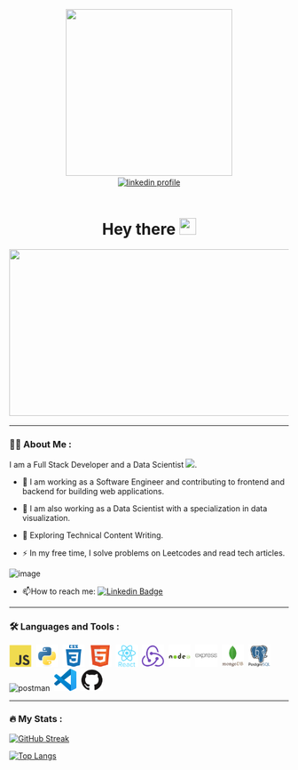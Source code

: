 <div id="header" align="center">
  <img src="https://c.tenor.com/s3mf02rJTj0AAAAi/working-workaholics.gif" width="300px" height="300px"/>
  
  <div id="badges">
  <a href="https://www.linkedin.com/in/ziyathedev/">
    <img src="https://img.shields.io/badge/LinkedIn-blue?style=for-the-badge&logo=linkedin&logoColor=white" alt="linkedin profile"/>
  </a>
</div>
 
  <img src="https://komarev.com/ghpvc/?username=ziyameng&style=flat-square&color=blue" alt=""/>
  
  <h1>
  Hey there
  <img src="https://media.giphy.com/media/hvRJCLFzcasrR4ia7z/giphy.gif" width="30px" height="30px"/>
</h1>
</div>

<div align="center">
  <img src="https://media.giphy.com/media/L1R1tvI9svkIWwpVYr/giphy.gif" width="600" height="300"/>
</div>

---

### :woman_technologist: About Me :

I am a Full Stack Developer and a Data Scientist <img src="https://media.giphy.com/media/WUlplcMpOCEmTGBtBW/giphy.gif" width="30">.

- :telescope: I am working as a Software Engineer and contributing to frontend and backend for building web applications.

- 🦋 I am also working as a Data Scientist with a specialization in data visualization.

- :seedling: Exploring Technical Content Writing.

- :zap: In my free time, I solve problems on Leetcodes and read tech articles.

![image](https://user-images.githubusercontent.com/92579255/221445965-a662ba55-07fa-4db5-a355-e896a79b528b.png)

- :mailbox:How to reach me: [![Linkedin Badge](https://img.shields.io/badge/LinkedIn-blue?style=flat&logo=Linkedin&logoColor=white)](https://www.linkedin.com/in/ziyathedev/)

---

### :hammer_and_wrench: Languages and Tools :
<div>
    <img src="https://github.com/devicons/devicon/blob/master/icons/javascript/javascript-original.svg" title="JavaScript" alt="JavaScript" width="40" height="40"/>&nbsp;
   <img src="https://github.com/devicons/devicon/blob/master/icons/python/python-original.svg" title="Python" alt="Python" width="40" height="40"/>&nbsp;
  <img src="https://github.com/devicons/devicon/blob/master/icons/css3/css3-plain-wordmark.svg"  title="CSS3" alt="CSS" width="40" height="40"/>&nbsp;
  <img src="https://github.com/devicons/devicon/blob/master/icons/html5/html5-original.svg" title="HTML5" alt="HTML" width="40" height="40"/>&nbsp;
  <img src="https://github.com/devicons/devicon/blob/master/icons/react/react-original-wordmark.svg" title="React" alt="React" width="40" height="40"/>&nbsp;
  <img src="https://github.com/devicons/devicon/blob/master/icons/redux/redux-original.svg" title="Redux" alt="Redux " width="40" height="40"/>&nbsp;
       <img src="https://github.com/devicons/devicon/blob/master/icons/nodejs/nodejs-original-wordmark.svg" title="NodeJS" alt="NodeJS" width="40" height="40"/>&nbsp; 
   <img src="https://github.com/devicons/devicon/blob/master/icons/express/express-original-wordmark.svg" title="Express" alt="Express" width="40" height="40"/>&nbsp;
  <img src="https://github.com/devicons/devicon/blob/master/icons/mongodb/mongodb-original-wordmark.svg" title="MongoDB" alt="MongoDB" width="40" height="40"/>&nbsp;
    <img src="https://github.com/devicons/devicon/blob/master/icons/postgresql/postgresql-original-wordmark.svg" title="Postgresql" alt="Postgresql" width="40" height="40"/>&nbsp;
    <img src="https://www.svgrepo.com/show/354202/postman-icon.svg" title="postman" alt="postman" width="40" height="40"/>&nbsp;
  <img src="https://github.com/devicons/devicon/blob/master/icons/vscode/vscode-original.svg" title="vscode" alt="vscode" width="40" height="40"/>&nbsp;
  <img src="https://github.com/devicons/devicon/blob/master/icons/github/github-original.svg" title="Github" alt="Github" width="40" height="40"/>&nbsp;
</div>

---

### :fire: My Stats :
[![GitHub Streak](http://github-readme-streak-stats.herokuapp.com?user=ziyameng)](https://git.io/streak-stats)

[![Top Langs](https://github-readme-stats.vercel.app/api/top-langs/?username=ziyameng)](https://github.com/anuraghazra/github-readme-stats)
